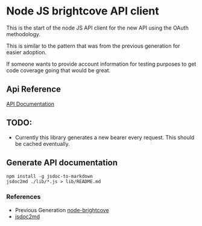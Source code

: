 # Node JS brightcove API client

This is the start of the node JS API client for the new API using the OAuth methodology.

This is similar to the pattern that was from the previous generation for easier adoption.

If someone wants to provide account information for testing purposes to get code coverage going that would be great.

## Api Reference

[API Documentation](lib/README.md)


## TODO:

* Currently this library generates a new bearer every request. This should be cached eventually.


## Generate API documentation

```
npm install -g jsdoc-to-markdown
jsdoc2md ./lib/*.js > lib/README.md
```



### References
* Previous Generation [node-brightcove](https://github.com/nwbb/node-brightcove)
* [jsdoc2md](https://github.com/jsdoc2md/jsdoc-to-markdown)
